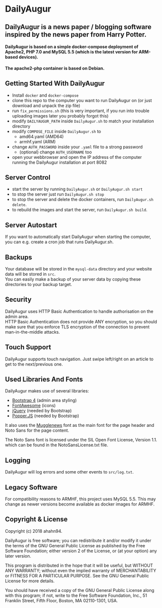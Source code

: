 #  DailyAugur
## DailyAugur is a news paper / blogging software inspired by the news paper from Harry Potter.

#### DailyAugur is based on a simple docker-compose deployment of Apache2, PHP 7.0 and MySQL 5.5 (which is the latest version for ARM-based devices).
#### The apache2-php container is based on Debian.

## Getting Started With DailyAugur
- Install `docker` and `docker-compose`
- clone this repo to the computer you want to run DailyAugur on (or just download and unpack the zip file)
- run `fix_permissions.sh` (this is very important, if you run into trouble uploading images later you probably forgot this)
- modify `DAILYAUGUR_PATH` inside `DailyAugur.sh` to match your installation directory
- modify `COMPOSE_FILE` inside `DailyAugur.sh` to
    - amd64.yaml (AMD64)
    - armhf.yaml (ARM)
- change `AUTH_PASSWORD` inside your `.yaml` file to a strong password
    - (optional) change `AUTH_USERNAME` too
- open your webbrowser and open the IP address of the computer running the DailyAugur installation at port 8082

## Server Control
- start the server by running `DailyAugur.sh` or `DailyAugur.sh start`
- to stop the server just run `DailyAugur.sh stop`
- to stop the server and delete the docker containers, run `DailyAugur.sh delete`.
- to rebuild the images and start the server, run `DailyAugur.sh build`.

## Server Autostart
If you want to automatically start DailyAugur when starting the computer, you can e.g. create a cron job that runs DailyAugur.sh.

## Backups
Your database will be stored in the `mysql-data` directory and your website data will be stored in `src`.  
You can easily make a backup of your server data by copying these directories to your backup target.

## Security
DailyAugur uses HTTP Basic Authentication to handle authorisation on the admin area.  
HTTP Basic Authentication does not provide ANY encryption, so you should make sure that you enforce TLS encryption of
the connection to prevent man-in-the-middle attacks.

## Touch Support
DailyAugur supports touch navigation. Just swipe left/right on an article to get to the next/previous one.

## Used Libraries And Fonts
DailyAugur makes use of several libraries:
- [Bootstrap 4](https://getbootstrap.com/) (admin area styling)
- [FontAwesome](https://fontawesome.com/) (icons)
- [jQuery](https://jquery.com/) (needed by Bootstrap)
- [Popper.JS](https://popper.js.org/) (needed by Bootstrap)

It also uses the [Mugglenews](https://www.deviantart.com/nathanthenerd/art/Mugglenews-244787497) font as the main font 
for the page header and Noto Sans for the page content.

The Noto Sans font is licensed under the SIL Open Font License, Version 1.1. which can be found in the NotoSansLicense.txt file.

## Logging
DailyAugur will log errors and some other events to `src/log.txt`.

## Legacy Software
For compatibility reasons to ARMHF, this project uses MySQL 5.5.
This may change as newer versions become available as docker images for ARMHF.

## Copyright & License
Copyright (c) 2018 ahahn94.

DailyAugur is free software; you can redistribute it and/or
modify it under the terms of the GNU General Public License
as published by the Free Software Foundation; either version 2
of the License, or (at your option) any later version.

This program is distributed in the hope that it will be useful,
but WITHOUT ANY WARRANTY; without even the implied warranty of
MERCHANTABILITY or FITNESS FOR A PARTICULAR PURPOSE.  See the
GNU General Public License for more details.

You should have received a copy of the GNU General Public License
along with this program; if not, write to the Free Software
Foundation, Inc., 51 Franklin Street, Fifth Floor, Boston, MA  02110-1301, USA.